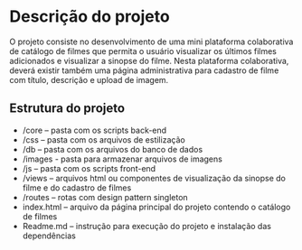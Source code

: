 # Descrição do projeto
O projeto consiste no desenvolvimento de uma mini plataforma colaborativa de catálogo de filmes que permita
o usuário visualizar os últimos filmes adicionados e visualizar a sinopse do filme. Nesta plataforma
colaborativa, deverá existir também uma página administrativa para cadastro de filme com título, descrição e
upload de imagem.
## Estrutura do projeto
* /core – pasta com os scripts back-end
* /css – pasta com os arquivos de estilização
* /db – pasta com os arquivos do banco de dados
* /images - pasta para armazenar arquivos de imagens
* /js – pasta com os scripts front-end
* /views – arquivos html ou componentes de visualização da sinopse do filme e do cadastro de filmes
* /routes – rotas com design pattern singleton
* index.html – arquivo da página principal do projeto contendo o catálogo de filmes
* Readme.md – instrução para execução do projeto e instalação das dependências
